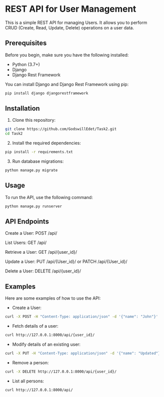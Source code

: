 # REST API for User Management

This is a simple REST API for managing Users. It allows you to perform CRUD (Create, Read, Update, Delete) operations on a user data.

## Prerequisites

Before you begin, make sure you have the following installed:

- Python (3.7+)
- Django
- Django Rest Framework

You can install Django and Django Rest Framework using pip:

```sh
pip install django djangorestframework
```

## Installation

1. Clone this repository:
```sh
git clone https://github.com/GodswillEdet/Task2.git
cd Task2
```
2. Install the required dependencies:
```sh
pip install -r requirements.txt
```
3. Run database migrations:
```sh
python manage.py migrate
```

## Usage
To run the API, use the following command:
```sh
python manage.py runserver
```

## API Endpoints

Create a User: POST /api/

List Users: GET /api/

Retrieve a User: GET /api/{user_id}/

Update a User: PUT /api/{User_id}/ or PATCH /api/{User_id}/

Delete a User: DELETE /api/{user_id}/




## Examples


Here are some examples of how to use the API:

- Create a User:
```sh
curl -X POST -H "Content-Type: application/json" -d '{"name": "John"}' http://127.0.0.1:8000/api/
```

- Fetch details of a user:
```sh
curl http://127.0.0.1:8000/api/{user_id}/
```

- Modify details of an existing user:
```sh
curl -X PUT -H "Content-Type: application/json" -d '{"name": "Updated"}' http://127.0.0.1:8000/api/{user_id}/
```

- Remove a person:
```sh
curl -X DELETE http://127.0.0.1:8000/api/{user_id}/
```

- List all persons:
```sh
curl http://127.0.0.1:8000/api/
```
